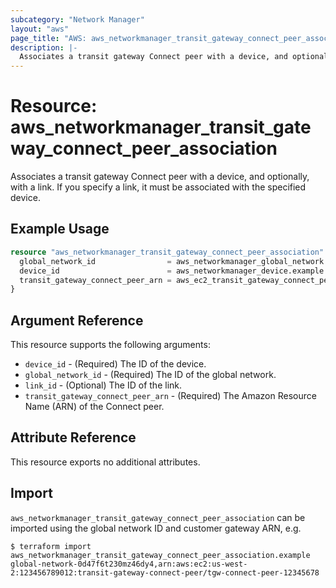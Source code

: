 ```yaml
---
subcategory: "Network Manager"
layout: "aws"
page_title: "AWS: aws_networkmanager_transit_gateway_connect_peer_association"
description: |-
  Associates a transit gateway Connect peer with a device, and optionally, with a link.
---
```


# Resource: aws_networkmanager_transit_gateway_connect_peer_association

Associates a transit gateway Connect peer with a device, and optionally, with a link.
If you specify a link, it must be associated with the specified device.

## Example Usage

```terraform
resource "aws_networkmanager_transit_gateway_connect_peer_association" "example" {
  global_network_id                = aws_networkmanager_global_network.example.id
  device_id                        = aws_networkmanager_device.example.id
  transit_gateway_connect_peer_arn = aws_ec2_transit_gateway_connect_peer.example.arn
}
```

## Argument Reference

This resource supports the following arguments:

* `device_id` - (Required) The ID of the device.
* `global_network_id` - (Required) The ID of the global network.
* `link_id` - (Optional) The ID of the link.
* `transit_gateway_connect_peer_arn` - (Required) The Amazon Resource Name (ARN) of the Connect peer.

## Attribute Reference

This resource exports no additional attributes.

## Import

`aws_networkmanager_transit_gateway_connect_peer_association` can be imported using the global network ID and customer gateway ARN, e.g.

```
$ terraform import aws_networkmanager_transit_gateway_connect_peer_association.example global-network-0d47f6t230mz46dy4,arn:aws:ec2:us-west-2:123456789012:transit-gateway-connect-peer/tgw-connect-peer-12345678
```
